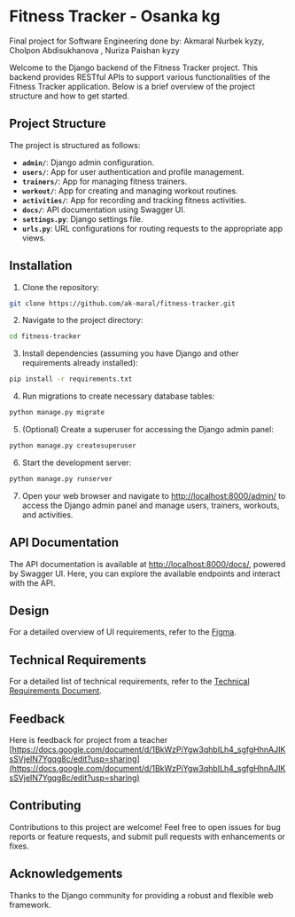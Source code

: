
# Fitness Tracker - Osanka kg
Final project for Software Engineering done by: Akmaral Nurbek kyzy, Cholpon Abdisukhanova , Nuriza Paishan kyzy

Welcome to the Django backend of the Fitness Tracker project. This backend provides RESTful APIs to support various functionalities of the Fitness Tracker application. Below is a brief overview of the project structure and how to get started.

## Project Structure

The project is structured as follows:

- **`admin/`**: Django admin configuration.
- **`users/`**: App for user authentication and profile management.
- **`trainers/`**: App for managing fitness trainers.
- **`workout/`**: App for creating and managing workout routines.
- **`activities/`**: App for recording and tracking fitness activities.
- **`docs/`**: API documentation using Swagger UI.
- **`settings.py`**: Django settings file.
- **`urls.py`**: URL configurations for routing requests to the appropriate app views.

## Installation

1. Clone the repository:

```bash
git clone https://github.com/ak-maral/fitness-tracker.git
```

2. Navigate to the project directory:

```bash
cd fitness-tracker
```

3. Install dependencies (assuming you have Django and other requirements already installed):

```bash
pip install -r requirements.txt
```

4. Run migrations to create necessary database tables:

```bash
python manage.py migrate
```

5. (Optional) Create a superuser for accessing the Django admin panel:

```bash
python manage.py createsuperuser
```

6. Start the development server:

```bash
python manage.py runserver
```

7. Open your web browser and navigate to [http://localhost:8000/admin/](http://localhost:8000/admin/) to access the Django admin panel and manage users, trainers, workouts, and activities.

## API Documentation

The API documentation is available at [http://localhost:8000/docs/](http://localhost:8000/docs/), powered by Swagger UI. Here, you can explore the available endpoints and interact with the API.
## Design
For a detailed overview of UI requirements, refer to the [Figma](https://www.figma.com/design/n1Tcvuim018CEobp90AQUZ/Fitness-application?node-id=0%3A1&t=YmOsxaCwmuNtTsyw-1).
## Technical Requirements
For a detailed list of technical requirements, refer to the [Technical Requirements Document](https://docs.google.com/document/d/186CrwjGhxILgq0Uh4SNCXqnJ1ICTPSuxV93aOzs7uLQ/edit?usp=sharing).

## Feedback
Here is feedback for project from a teacher [https://docs.google.com/document/d/1BkWzPiYgw3qhbILh4_sgfgHhnAJIKsSVjeIN7Ygqg8c/edit?usp=sharing](https://docs.google.com/document/d/1BkWzPiYgw3qhbILh4_sgfgHhnAJIKsSVjeIN7Ygqg8c/edit?usp=sharing)
## Contributing

Contributions to this project are welcome! Feel free to open issues for bug reports or feature requests, and submit pull requests with enhancements or fixes.

## Acknowledgements

Thanks to the Django community for providing a robust and flexible web framework.
